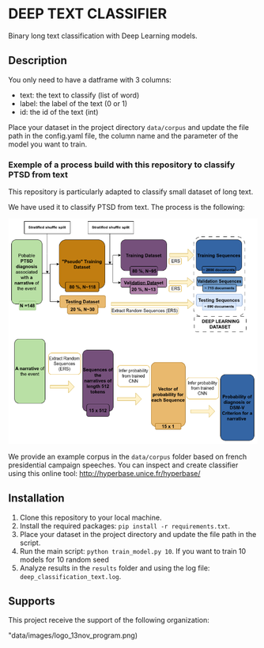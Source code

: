 # DEEP TEXT CLASSIFIER

Binary long text classification with Deep Learning models.



## Description

You only need to have a datframe with 3 columns:
- text: the text to classify (list of word)
- label: the label of the text (0 or 1)
- id: the id of the text (int)

Place your dataset in the project directory `data/corpus` and update the file path in the config.yaml file, the column name and the parameter of the model you want to train.


### Exemple of a process build with this repository to classify PTSD from text

This repository is particularly adapted to classify small dataset of long text.

 We have used it to classify PTSD from text. The process is the following:

![](data/images/PTSD_text_classification.png)


We provide an example corpus in the `data/corpus` folder based on french presidential campaign speeches. You can inspect and create classifier using this online tool: http://hyperbase.unice.fr/hyperbase/ 


## Installation
1. Clone this repository to your local machine.
2. Install the required packages: `pip install -r requirements.txt`.
3. Place your dataset in the project directory and update the file path in the script.
4. Run the main script: `python train_model.py 10`. If you want to train 10 models  for 10 random seed
5. Analyze results in the `results` folder and using the log file: `deep_classification_text.log`.





## Supports

This project receive the support of the following organization: 

![]()"data/images/logo_13nov_program.png)